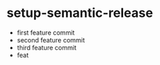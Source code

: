 # setup-semantic-release

- first feature commit
- second feature commit
- third feature commit 
- feat